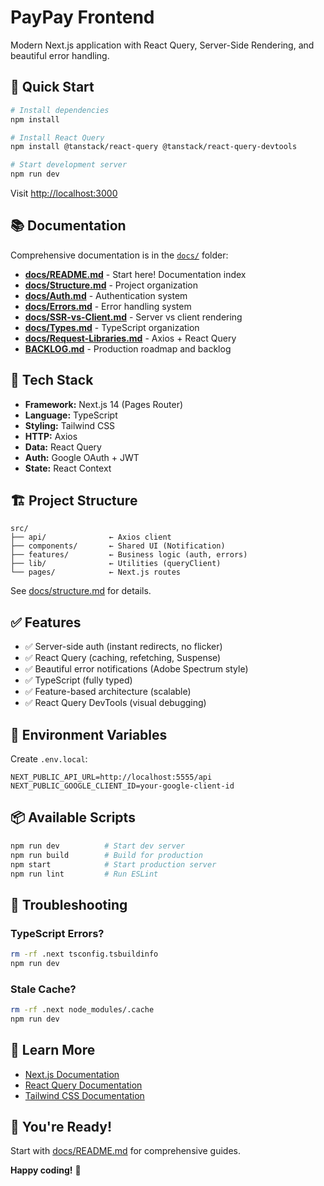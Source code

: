 # PayPay Frontend

Modern Next.js application with React Query, Server-Side Rendering, and beautiful error handling.

## 🚀 Quick Start

```bash
# Install dependencies
npm install

# Install React Query
npm install @tanstack/react-query @tanstack/react-query-devtools

# Start development server
npm run dev
```

Visit [http://localhost:3000](http://localhost:3000)

## 📚 Documentation

Comprehensive documentation is in the [`docs/`](./docs/) folder:

- **[docs/README.md](./docs/README.md)** - Start here! Documentation index
- **[docs/Structure.md](./docs/Structure.md)** - Project organization
- **[docs/Auth.md](./docs/Auth.md)** - Authentication system
- **[docs/Errors.md](./docs/Errors.md)** - Error handling system
- **[docs/SSR-vs-Client.md](./docs/SSR-vs-Client.md)** - Server vs client rendering
- **[docs/Types.md](./docs/Types.md)** - TypeScript organization
- **[docs/Request-Libraries.md](./docs/Request-Libraries.md)** - Axios + React Query
- **[BACKLOG.md](./BACKLOG.md)** - Production roadmap and backlog

## 🎯 Tech Stack

- **Framework:** Next.js 14 (Pages Router)
- **Language:** TypeScript
- **Styling:** Tailwind CSS
- **HTTP:** Axios
- **Data:** React Query
- **Auth:** Google OAuth + JWT
- **State:** React Context

## 🏗️ Project Structure

```
src/
├── api/              ← Axios client
├── components/       ← Shared UI (Notification)
├── features/         ← Business logic (auth, errors)
├── lib/              ← Utilities (queryClient)
└── pages/            ← Next.js routes
```

See [docs/structure.md](./docs/structure.md) for details.

## ✅ Features

- ✅ Server-side auth (instant redirects, no flicker)
- ✅ React Query (caching, refetching, Suspense)
- ✅ Beautiful error notifications (Adobe Spectrum style)
- ✅ TypeScript (fully typed)
- ✅ Feature-based architecture (scalable)
- ✅ React Query DevTools (visual debugging)

## 🔧 Environment Variables

Create `.env.local`:

```env
NEXT_PUBLIC_API_URL=http://localhost:5555/api
NEXT_PUBLIC_GOOGLE_CLIENT_ID=your-google-client-id
```

## 📦 Available Scripts

```bash
npm run dev          # Start dev server
npm run build        # Build for production
npm start            # Start production server
npm run lint         # Run ESLint
```

## 🐛 Troubleshooting

### TypeScript Errors?

```bash
rm -rf .next tsconfig.tsbuildinfo
npm run dev
```

### Stale Cache?

```bash
rm -rf .next node_modules/.cache
npm run dev
```

## 📖 Learn More

- [Next.js Documentation](https://nextjs.org/docs)
- [React Query Documentation](https://tanstack.com/query/latest)
- [Tailwind CSS Documentation](https://tailwindcss.com/docs)

## 🎉 You're Ready!

Start with [docs/README.md](./docs/README.md) for comprehensive guides.

**Happy coding!** 🚀
